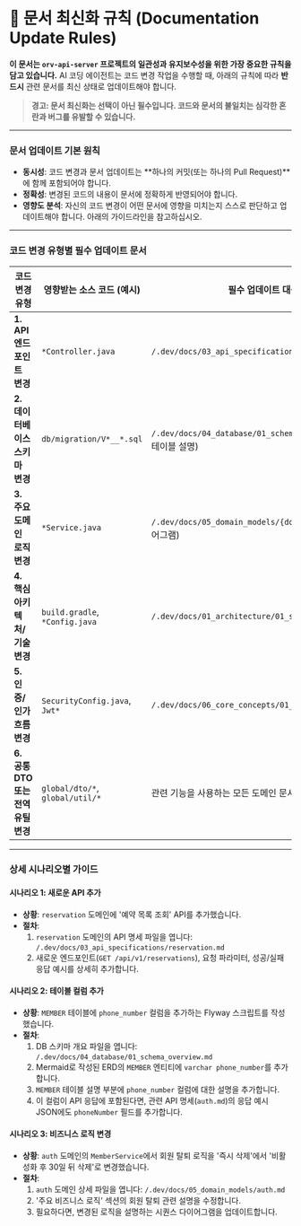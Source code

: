 # 🚨 문서 최신화 규칙 (Documentation Update Rules)

**이 문서는 `orv-api-server` 프로젝트의 일관성과 유지보수성을 위한 가장 중요한 규칙을 담고 있습니다.** AI 코딩 에이전트는 코드 변경 작업을 수행할 때, 아래의 규칙에 따라 **반드시** 관련 문서를 최신 상태로 업데이트해야 합니다.

> **경고: 문서 최신화는 선택이 아닌 필수입니다. 코드와 문서의 불일치는 심각한 혼란과 버그를 유발할 수 있습니다.**

---

### 문서 업데이트 기본 원칙

-   **동시성**: 코드 변경과 문서 업데이트는 **하나의 커밋(또는 하나의 Pull Request)**에 함께 포함되어야 합니다.
-   **정확성**: 변경된 코드의 내용이 문서에 정확하게 반영되어야 합니다.
-   **영향도 분석**: 자신의 코드 변경이 어떤 문서에 영향을 미치는지 스스로 판단하고 업데이트해야 합니다. 아래의 가이드라인을 참고하십시오.

---

### 코드 변경 유형별 필수 업데이트 문서

| 코드 변경 유형 | 영향받는 소스 코드 (예시) | **필수 업데이트 대상 문서** |
|---|---|---|
| **1. API 엔드포인트 변경** | `*Controller.java` | `/.dev/docs/03_api_specifications/{domain}.md` |
| **2. 데이터베이스 스키마 변경** | `db/migration/V*__*.sql` | `/.dev/docs/04_database/01_schema_overview.md` (ERD 및 테이블 설명) |
| **3. 주요 도메인 로직 변경**| `*Service.java` | `/.dev/docs/05_domain_models/{domain}.md` (로직 흐름, 다이어그램) |
| **4. 핵심 아키텍처/기술 변경**| `build.gradle`, `*Config.java`| `/.dev/docs/01_architecture/01_system_architecture.md` |
| **5. 인증/인가 흐름 변경** | `SecurityConfig.java`, `Jwt*` | `/.dev/docs/06_core_concepts/01_authentication_flow.md` |
| **6. 공통 DTO 또는 전역 유틸 변경** | `global/dto/*`, `global/util/*`| 관련 기능을 사용하는 모든 도메인 문서 및 API 명세 |

---

### 상세 시나리오별 가이드

#### **시나리오 1: 새로운 API 추가**
-   **상황**: `reservation` 도메인에 '예약 목록 조회' API를 추가했습니다.
-   **절차**:
    1.  `reservation` 도메인의 API 명세 파일을 엽니다: `/.dev/docs/03_api_specifications/reservation.md`
    2.  새로운 엔드포인트(`GET /api/v1/reservations`), 요청 파라미터, 성공/실패 응답 예시를 상세히 추가합니다.

#### **시나리오 2: 테이블 컬럼 추가**
-   **상황**: `MEMBER` 테이블에 `phone_number` 컬럼을 추가하는 Flyway 스크립트를 작성했습니다.
-   **절차**:
    1.  DB 스키마 개요 파일을 엽니다: `/.dev/docs/04_database/01_schema_overview.md`
    2.  Mermaid로 작성된 ERD의 `MEMBER` 엔티티에 `varchar phone_number`를 추가합니다.
    3.  `MEMBER` 테이블 설명 부분에 `phone_number` 컬럼에 대한 설명을 추가합니다.
    4.  이 컬럼이 API 응답에 포함된다면, 관련 API 명세(`auth.md`)의 응답 예시 JSON에도 `phoneNumber` 필드를 추가합니다.

#### **시나리오 3: 비즈니스 로직 변경**
-   **상황**: `auth` 도메인의 `MemberService`에서 회원 탈퇴 로직을 '즉시 삭제'에서 '비활성화 후 30일 뒤 삭제'로 변경했습니다.
-   **절차**:
    1.  `auth` 도메인 상세 파일을 엽니다: `/.dev/docs/05_domain_models/auth.md`
    2.  '주요 비즈니스 로직' 섹션의 회원 탈퇴 관련 설명을 수정합니다.
    3.  필요하다면, 변경된 로직을 설명하는 시퀀스 다이어그램을 업데이트합니다.
